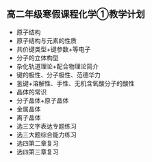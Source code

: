 

## 高二年级寒假课程化学①教学计划



- 原子结构
- 原子结构与元素的性质
- 共价键类型+键参数+等电子
- 分子的立体构型
- 杂化轨道理论+配合物理论简介
- 键的极性、分子极性、范德华力
- 氢键+溶解性、手性、无机含氧酸分子的酸性
- 晶体的常识
- 分子晶体+原子晶体
- 金属晶体
- 离子晶体
- 选三文字表达专题练习
- 选三大题综合能力练习
- 选四第二章复习
- 选四第三章复习
